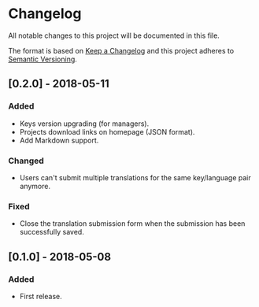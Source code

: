 # Changelog

All notable changes to this project will be documented in this file.

The format is based on [Keep a Changelog](http://keepachangelog.com/en/1.0.0/)
and this project adheres to [Semantic Versioning](http://semver.org/spec/v2.0.0.html).

## [0.2.0] - 2018-05-11

### Added
- Keys version upgrading (for managers).
- Projects download links on homepage (JSON format).
- Add Markdown support.

### Changed
- Users can't submit multiple translations for the same key/language pair anymore.

### Fixed
- Close the translation submission form when the submission has been successfully saved.

## [0.1.0] - 2018-05-08

### Added
- First release.
